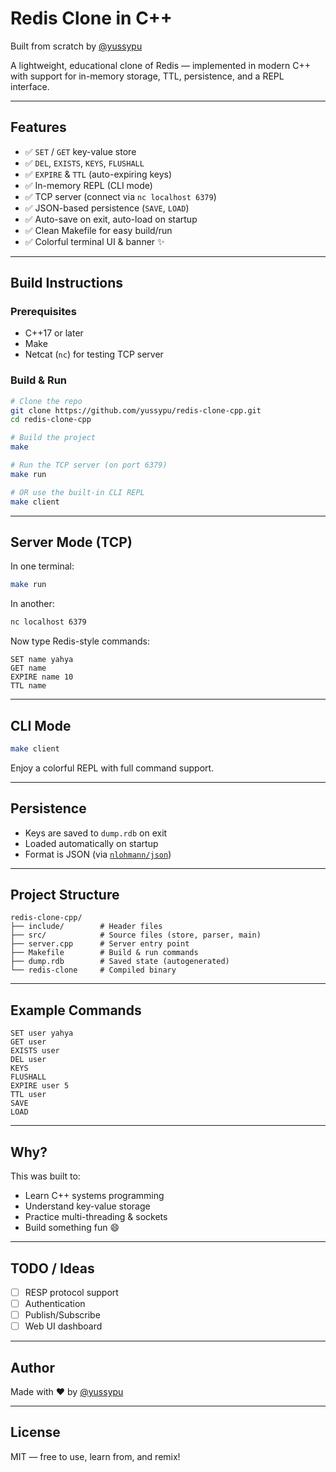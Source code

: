 # Redis Clone in C++  
Built from scratch by [@yussypu](https://github.com/yussypu)

A lightweight, educational clone of Redis — implemented in modern C++ with support for in-memory storage, TTL, persistence, and a REPL interface.

---

## Features

- ✅ `SET` / `GET` key-value store
- ✅ `DEL`, `EXISTS`, `KEYS`, `FLUSHALL`
- ✅ `EXPIRE` & `TTL` (auto-expiring keys)
- ✅ In-memory REPL (CLI mode)
- ✅ TCP server (connect via `nc localhost 6379`)
- ✅ JSON-based persistence (`SAVE`, `LOAD`)
- ✅ Auto-save on exit, auto-load on startup
- ✅ Clean Makefile for easy build/run
- ✅ Colorful terminal UI & banner ✨

---

## Build Instructions

### Prerequisites

- C++17 or later
- Make
- Netcat (`nc`) for testing TCP server

### Build & Run

```bash
# Clone the repo
git clone https://github.com/yussypu/redis-clone-cpp.git
cd redis-clone-cpp

# Build the project
make

# Run the TCP server (on port 6379)
make run

# OR use the built-in CLI REPL
make client
```

---

## Server Mode (TCP)

In one terminal:

```bash
make run
```

In another:

```bash
nc localhost 6379
```

Now type Redis-style commands:

```
SET name yahya
GET name
EXPIRE name 10
TTL name
```

---

## CLI Mode

```bash
make client
```

Enjoy a colorful REPL with full command support.

---

## Persistence

- Keys are saved to `dump.rdb` on exit
- Loaded automatically on startup
- Format is JSON (via [`nlohmann/json`](https://github.com/nlohmann/json))

---

## Project Structure

```
redis-clone-cpp/
├── include/        # Header files
├── src/            # Source files (store, parser, main)
├── server.cpp      # Server entry point
├── Makefile        # Build & run commands
├── dump.rdb        # Saved state (autogenerated)
└── redis-clone     # Compiled binary
```

---

## Example Commands

```
SET user yahya
GET user
EXISTS user
DEL user
KEYS
FLUSHALL
EXPIRE user 5
TTL user
SAVE
LOAD
```

---

## Why?

This was built to:

- Learn C++ systems programming
- Understand key-value storage
- Practice multi-threading & sockets
- Build something fun 😄

---

## TODO / Ideas

- [ ] RESP protocol support
- [ ] Authentication
- [ ] Publish/Subscribe
- [ ] Web UI dashboard

---

## Author

Made with ❤️ by [@yussypu](https://github.com/yussypu)

---

## License

MIT — free to use, learn from, and remix!
